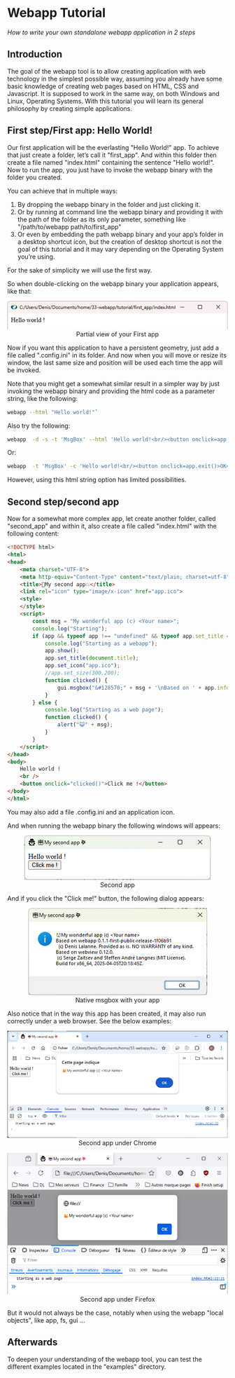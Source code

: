 # Webapp Tutorial

*How to write your own standalone webapp
application in 2 steps*

## Introduction

The goal of the webapp tool is to allow creating application with web technology in the simplest possible way, assuming you already have some basic knowledge of creating web pages based on HTML, CSS and Javascript.
It is supposed to work in the same way, on both Windows and Linux, Operating Systems.
With this tutorial you will learn its general philosophy by creating simple applications.

## First step/First app: Hello World!

Our first application will be the everlasting "Hello World!" app.
   To achieve that just create a folder, let’s call it "first_app".
   And within this folder then create a file named "index.html" containing the sentence "Hello world!".
   Now to run the app, you just have to invoke the webapp binary with the folder you created.

You can achieve that in multiple ways:

1. By dropping the webapp binary in the folder and just clicking it.
2. Or by running at command line the webapp binary and providing it with the path of the folder as its only parameter, something like "/path/to/webapp path/to/first_app"
3. Or even by embedding the path webapp binary and your app’s folder in a desktop shortcut icon, but the creation of desktop shortcut is not the goal of this tutorial and it may vary depending on the Operating System you’re using.

For the sake of simplicity we will use the first way.

So when double-clicking on the webapp binary your application appears, like that:

<p align="center"><img src="tutorial/first_app.png"><br/>Partial view of your First app</p>

Now if you want this application to have a persistent geometry, just add a file called ".config.ini" in its folder. And now when you will move or resize its window,  the last same size and position will be used each time the app will be invoked.

Note that you might get a somewhat similar result in a simpler way by just invoking the webapp binary and providing the html code as a parameter string, like the following:

```bash
webapp --html "Hello world!"`
```

Also try the following:

```bash
webapp  -d -s -t 'MsgBox' --html 'Hello world!<br/><button onclick=app.exit()>OK</button>' -j "app.set_size(210, 60, 3); app.center(); app.show()"
```

Or:

```bash
webapp  -t 'MsgBox' -c 'Hello world!<br/><button onclick=app.exit()>OK</button>' -G 100,100,200,100
```

However, using this html string option has limited possibilities.

## Second step/second app

Now for a somewhat more complex app, let create another folder, called "second_app" and within it, also create a file called "index.html" with the following content:

```html
<!DOCTYPE html>
<html>
<head>
    <meta charset="UTF-8">
    <meta http-equiv="Content-Type" content="text/plain; charset=utf-8">
    <title>🤖My second app💥</title>
    <link rel="icon" type="image/x-icon" href="app.ico">
    <style>
    </style>
    <script>
        const msg = "My wonderful app (c) <Your name>";
        console.log("Starting");
        if (app && typeof app !== "undefined" && typeof app.set_title === "function") {
            console.log("Starting as a webapp");
            app.show();
            app.set_title(document.title);
            app.set_icon("app.ico");
            //app.set_size(300,200);
            function clicked() {
                gui.msgbox("&#128570;" + msg + '\nBased on ' + app.info)
            }
        } else {
            console.log("Starting as a web page");
            function clicked() {
                alert("😺" + msg);
            }
        }
    </script>
</head>
<body>
    Hello world !
    <br />
    <button onclick="clicked()">Click me !</button>
</body>
</html>
```

You may also add a file .config.ini and an application icon.

And when running the webapp binary the following windows will appears:

<p align="center"><img src="tutorial/second_app.png"><br/>Second app</p>

And if you click the "Click me!" button, the following dialog appears:

<p align="center"><img src="tutorial/second_app-dialog.png"><br/>Native msgbox with your app</p>

Also notice that in the way this app has been created, it may also run correctly under a web browser.  See the below examples:

<p align="center"><img src="tutorial/second_app-chrome.png"><br/>Second app under Chrome</p>
<p align="center"><img src="tutorial/second_app-firefox.png"><br/>Second app under Firefox</p>

But it would not always be the case, notably when using the webapp "local objects", like app, fs, gui ... 

## Afterwards

To deepen your understanding of the webapp tool, you can test the different examples located in the "examples" directory.
